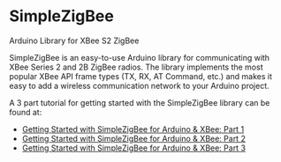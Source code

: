 # SimpleZigBee
Arduino Library for XBee S2 ZigBee

SimpleZigBee is an easy-to-use Arduino library for communicating with XBee Series 2 and 2B ZigBee radios. The library implements the most popular XBee API frame types (TX, RX, AT Command, etc.) and makes it easy to add a wireless communication network to your Arduino project. 

A 3 part tutorial for getting started with the SimpleZigBee library can be found at:
* <a href="http://ericburger.github.io/simple-zigbee/getting-started-part-1" target="_blank">Getting Started with SimpleZigBee for Arduino & XBee: Part 1</a>
* <a href="http://ericburger.github.io/simple-zigbee/getting-started-part-2" target="_blank">Getting Started with SimpleZigBee for Arduino & XBee: Part 2</a>
* <a href="http://ericburger.github.io/simple-zigbee/getting-started-part-3" target="_blank">Getting Started with SimpleZigBee for Arduino & XBee: Part 3</a>
